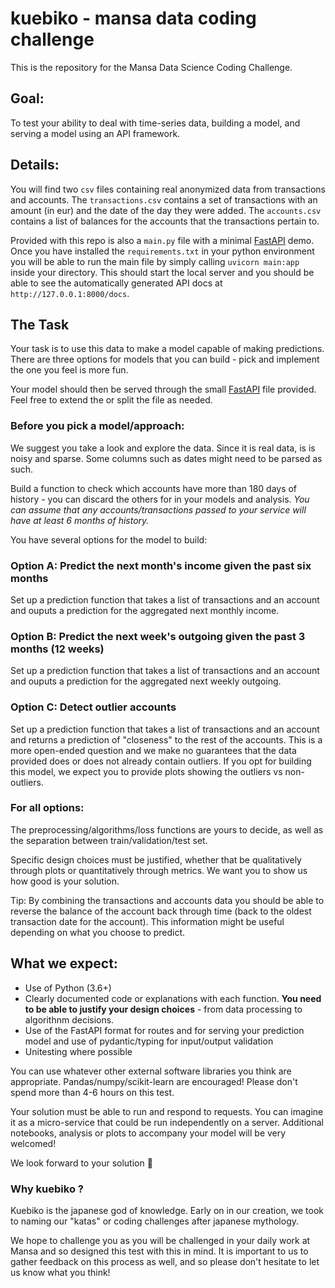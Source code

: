 # kuebiko - mansa data coding challenge

This is the repository for the Mansa Data Science Coding Challenge.

## Goal:

To test your ability to deal with time-series data, building a model, and serving a model using an API framework.


## Details:

You will find two `csv` files containing real anonymized data from transactions and accounts. The `transactions.csv` contains a set of transactions with an amount (in eur) and the date of the day they were added. The `accounts.csv` contains a list of balances for the accounts that the transactions pertain to. 

Provided with this repo is also a `main.py` file with a minimal [FastAPI](https://fastapi.tiangolo.com/) demo. Once you have installed the `requirements.txt` in your python environment you will be able to run the main file by simply calling `uvicorn main:app` inside your directory. This should start the local server and you should be able to see the automatically generated API docs at `http://127.0.0.1:8000/docs`. 

## The Task

Your task is to use this data to make a model capable of making predictions. There are three options for models that you can build - pick and implement the one you feel is more fun. 

Your model should then be served through the small [FastAPI](https://fastapi.tiangolo.com/) file provided. Feel free to extend the or split the file as needed.

### Before you pick a model/approach:
We suggest you take a look and explore the data. Since it is real data, is is noisy and sparse. Some columns such as dates might need to be parsed as such. 

Build a function to check which accounts have more than 180 days of history - you can discard the others for in your models and analysis. *You can assume that any accounts/transactions passed to your service will have at least 6 months of history.*

You have several options for the model to build:

### Option A: Predict the next month's income given the past six months

Set up a prediction function that takes a list of transactions and an account and ouputs a prediction for the aggregated next monthly income. 

### Option B: Predict the next week's outgoing given the past 3 months (12 weeks)

Set up a prediction function that takes a list of transactions and an account and ouputs a prediction for the aggregated next weekly outgoing. 
    
### Option C: Detect outlier accounts

Set up a prediction function that takes a list of transactions and an account and returns a prediction of "closeness" to the rest of the accounts. This is a more open-ended question and we make no guarantees that the data provided does or does not already contain outliers. If you opt for building this model, we expect you to provide plots showing the outliers vs non-outliers.


### For all options:

The preprocessing/algorithms/loss functions are yours to decide, as well as the separation between train/validation/test set. 

Specific design choices must be justified, whether that be qualitatively through plots or quantitatively through metrics. We want you to show us how good is your solution.

Tip: By combining the transactions and accounts data you should be able to reverse the balance of the account back through time (back to the oldest transaction date for the account). This information might be useful depending on what you choose to predict.


## What we expect:

- Use of Python (3.6+)
- Clearly documented code or explanations with each function. **You need to be able to justify your design choices** - from data processing to algorithnm decisions.
- Use of the FastAPI format for routes and for serving your prediction model and use of pydantic/typing for input/output validation
- Unitesting where possible


You can use whatever other external software libraries you think are appropriate. Pandas/numpy/scikit-learn are encouraged! Please don't spend more than 4-6 hours on this test.

Your solution must be able to run and respond to requests. You can imagine it as a micro-service that could be run independently on a server. Additional notebooks, analysis or plots to accompany your model will be very welcomed!

We look forward to your solution 🙂

### Why kuebiko ?

Kuebiko is the japanese god of knowledge. Early on in our creation, we took to naming our "katas" or coding challenges after japanese mythology. 

We hope to challenge you as you will be challenged in your daily work at Mansa and so designed this test with this in mind. It is important to us to gather feedback on this process as well, and so please don't hesitate to let us know what you think!
